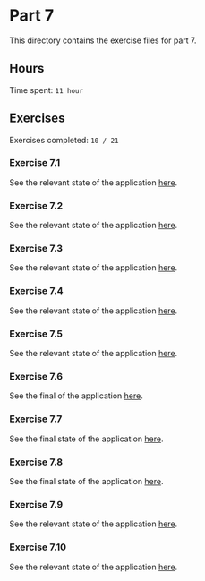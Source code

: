 # Part 7

This directory contains the exercise files for part 7.

## Hours

Time spent: `11 hour`

## Exercises

Exercises completed: `10 / 21`

### Exercise 7.1

See the relevant state of the application [here](https://github.com/rikurauhala/fullstack/tree/2b6ff0ec5762e1bf4dadae682aa67e54d3b5411e/exercises/part07/routed-anecdotes).

### Exercise 7.2

See the relevant state of the application [here](https://github.com/rikurauhala/fullstack/tree/d3606c6b70e695fb8fbc6d116dacdda721199b02/exercises/part07/routed-anecdotes).

### Exercise 7.3

See the relevant state of the application [here](https://github.com/rikurauhala/fullstack/tree/a54c1ea58a0655b65baaad06c53453bbb83c827b/exercises/part07/routed-anecdotes).

### Exercise 7.4

See the relevant state of the application [here](https://github.com/rikurauhala/fullstack/tree/5dee5d8852161dea542d3108c23b4c5412203687/exercises/part07/routed-anecdotes).

### Exercise 7.5

See the relevant state of the application [here](https://github.com/rikurauhala/fullstack/tree/5b4335fd64de0dd6f0c212f9519d9a6a68b0658a/exercises/part07/routed-anecdotes).

### Exercise 7.6

See the final of the application [here](https://github.com/rikurauhala/fullstack/tree/main/exercises/part07/routed-anecdotes).

### Exercise 7.7

See the final state of the application [here](https://github.com/rikurauhala/fullstack/tree/main/exercises/part07/country-hook).

### Exercise 7.8

See the final state of the application [here](https://github.com/rikurauhala/fullstack/tree/main/exercises/part07/ultimate-hooks).

### Exercise 7.9

See the relevant state of the application [here](https://github.com/rikurauhala/fullstack/tree/2b131bab040bf2292e92e16e357f626164e3aaba/exercises/part07/bloglist).

### Exercise 7.10

See the relevant state of the application [here](https://github.com/rikurauhala/fullstack/tree/78b4e1ec3b43b9c6ef8c68c26db97ecea14c01d6/exercises/part07/bloglist).

<!-- 

### Exercise 7.11

See the relevant state of the application [here]().

### Exercise 7.12

See the relevant state of the application [here]().

### Exercise 7.13

See the relevant state of the application [here]().

### Exercise 7.14

See the relevant state of the application [here]().

### Exercise 7.15

See the relevant state of the application [here]().

### Exercise 7.16

See the relevant state of the application [here]().

### Exercise 7.17

See the relevant state of the application [here]().

### Exercise 7.18

See the relevant state of the application [here]().

### Exercise 7.19

See the relevant state of the application [here]().

### Exercise 7.20

See the relevant state of the application [here]().

### Exercise 7.21

See the relevant state of the application [here]().

-->
